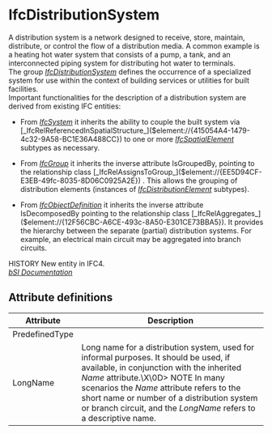 IfcDistributionSystem
=====================
A distribution system is a network designed to receive, store, maintain,
distribute, or control the flow of a distribution media. A common example is a
heating hot water system that consists of a pump, a tank, and an
interconnected piping system for distributing hot water to terminals.  
The group
[_IfcDistributionSystem_]($element://{4EDF40D6-B0CB-4feb-9A1A-2EAFA23D7E07})
defines the occurrence of a specialized system for use within the context of
building services or utilities for built facilities.  
Important functionalities for the description of a distribution system are
derived from existing IFC entities:  

  

  * From [_IfcSystem_]($element://{34E3790C-B8FF-41f1-B5A1-BD382C9DBD21}) it inherits the ability to couple the built system via [_IfcRelReferencedInSpatialStructure_]($element://{415054A4-1479-4c32-9A58-BC1E36A488CC}) to one or more [_IfcSpatialElement_]($element://{AFD1B7AF-F4A3-42ba-BF29-741A1DEBF281}) subtypes as necessary.
  

  * From [_IfcGroup_]($element://{9F87A6C3-BA39-40f1-A16E-48328E412EAF}) it inherits the inverse attribute IsGroupedBy, pointing to the relationship class [_IfcRelAssignsToGroup_]($element://{EE5D94CF-E3EB-49fc-8035-8D06C0925A2E}) . This allows the grouping of distribution elements (instances of [_IfcDistributionElement_]($element://{D6FBAB6B-EDC4-4561-883E-6AD51D97F2F1}) subtypes).
  

  * From [_IfcObjectDefinition_]($element://{82D54863-CD3F-4127-90A2-82628ECFBDC9}) it inherits the inverse attribute IsDecomposedBy pointing to the relationship class [_IfcRelAggregates_]($element://{12F56CBC-A6CE-493c-8A50-E301CE73BBA5}). It provides the hierarchy between the separate (partial) distribution systems. For example, an electrical main circuit may be aggregated into branch circuits.
  

  
HISTORY New entity in IFC4.  
[ _bSI
Documentation_](https://standards.buildingsmart.org/IFC/DEV/IFC4_2/FINAL/HTML/schema/ifcsharedbldgserviceelements/lexical/ifcdistributionsystem.htm)


Attribute definitions
---------------------
| Attribute      | Description                                                                                                                                                                                                                                                                                                                              |
|----------------|------------------------------------------------------------------------------------------------------------------------------------------------------------------------------------------------------------------------------------------------------------------------------------------------------------------------------------------|
| PredefinedType |                                                                                                                                                                                                                                                                                                                                          |
| LongName       | Long name for a distribution system, used for informal purposes. It should be used, if available, in conjunction with the inherited _Name_ attribute.\X\0D> NOTE  In many scenarios the _Name_ attribute refers to the short name or number of a distribution system or branch circuit, and the _LongName_ refers to a descriptive name. |

